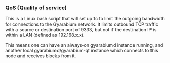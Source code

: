 ### QoS (Quality of service) ###

This is a Linux bash script that will set up tc to limit the outgoing bandwidth for connections to the Gyarabium network. It limits outbound TCP traffic with a source or destination port of 9333, but not if the destination IP is within a LAN (defined as 192.168.x.x).

This means one can have an always-on gyarabiumd instance running, and another local gyarabiumd/gyarabium-qt instance which connects to this node and receives blocks from it.
